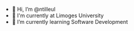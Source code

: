 - 👋 Hi, I’m @ntilleul
- 🏫 I'm currently at Limoges University
- 🌱 I’m currently learning Software Development

